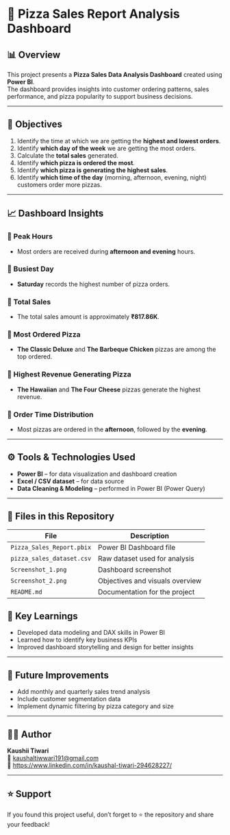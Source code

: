 # 🍕 Pizza Sales Report Analysis Dashboard

## 📊 Overview
This project presents a **Pizza Sales Data Analysis Dashboard** created using **Power BI**.  
The dashboard provides insights into customer ordering patterns, sales performance, and pizza popularity to support business decisions.

---

## 🎯 Objectives

1. Identify the time at which we are getting the **highest and lowest orders**.
2. Identify **which day of the week** we are getting the most orders.
3. Calculate the **total sales** generated.
4. Identify **which pizza is ordered the most**.
5. Identify **which pizza is generating the highest sales**.
6. Identify **which time of the day** (morning, afternoon, evening, night) customers order more pizzas.

---

## 📈 Dashboard Insights

### 🔹 Peak Hours
- Most orders are received during **afternoon and evening** hours.

### 🔹 Busiest Day
- **Saturday** records the highest number of pizza orders.

### 🔹 Total Sales
- The total sales amount is approximately **₹817.86K**.

### 🔹 Most Ordered Pizza
- **The Classic Deluxe** and **The Barbeque Chicken** pizzas are among the top ordered.

### 🔹 Highest Revenue Generating Pizza
- **The Hawaiian** and **The Four Cheese** pizzas generate the highest revenue.

### 🔹 Order Time Distribution
- Most pizzas are ordered in the **afternoon**, followed by the **evening**.

---

## ⚙️ Tools & Technologies Used

- **Power BI** – for data visualization and dashboard creation  
- **Excel / CSV dataset** – for data source  
- **Data Cleaning & Modeling** – performed in Power BI (Power Query)  

---

## 📂 Files in this Repository

| File | Description |
|------|--------------|
| `Pizza_Sales_Report.pbix` | Power BI Dashboard file |
| `pizza_sales_dataset.csv` | Raw dataset used for analysis |
| `Screenshot_1.png` | Dashboard screenshot |
| `Screenshot_2.png` | Objectives and visuals overview |
| `README.md` | Documentation for the project |

## 🧠 Key Learnings

- Developed data modeling and DAX skills in Power BI  
- Learned how to identify key business KPIs  
- Improved dashboard storytelling and design for better insights  

---

## 🚀 Future Improvements

- Add monthly and quarterly sales trend analysis  
- Include customer segmentation data  
- Implement dynamic filtering by pizza category and size  

---

## 🧑‍💻 Author

**Kaushii Tiwari**  
📧 kaushaltiwwari191@gmail.com  
🔗 https://www.linkedin.com/in/kaushal-tiwari-294628227/

---

## ⭐ Support

If you found this project useful, don’t forget to ⭐ the repository and share your feedback!

